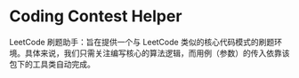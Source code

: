 # Coding Contest Helper
LeetCode 刷题助手：旨在提供一个与 LeetCode 类似的核心代码模式的刷题环境。具体来说，我们只需关注编写核心的算法逻辑，而用例（参数）的传入依靠该包下的工具类自动完成。
